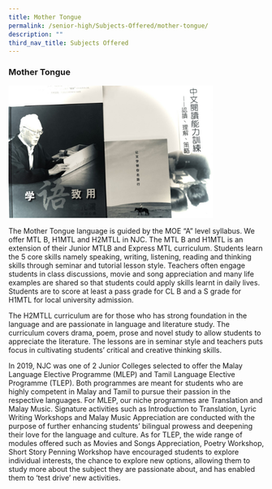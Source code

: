 ```yaml
---
title: Mother Tongue
permalink: /senior-high/Subjects-Offered/mother-tongue/
description: ""
third_nav_title: Subjects Offered
---
```

### Mother Tongue

<img src="/images/shmtl1.png" 
     style="width:80%">

The Mother Tongue language is guided by the MOE “A” level syllabus. We offer MTL B, H1MTL and H2MTLL in NJC. The MTL B and H1MTL is an extension of their Junior MTLB and Express MTL curriculum. Students learn the 5 core skills namely speaking, writing, listening, reading and thinking skills through seminar and tutorial lesson style. Teachers often engage students in class discussions, movie and song appreciation and many life examples are shared so that students could apply skills learnt in daily lives. Students are to score at least a pass grade for CL B and a S grade for H1MTL for local university admission.

The H2MTLL curriculum are for those who has strong foundation in the language and are passionate in language and literature study. The curriculum covers drama, poem, prose and novel study to allow students to appreciate the literature. The lessons are in seminar style and teachers puts focus in cultivating students’ critical and creative thinking skills.

In 2019, NJC was one of 2 Junior Colleges selected to offer the Malay Language Elective Programme (MLEP) and Tamil Language Elective Programme (TLEP). Both programmes are meant for students who are highly competent in Malay and Tamil to pursue their passion in the respective languages. For MLEP, our niche programmes are Translation and Malay Music. Signature activities such as Introduction to Translation, Lyric Writing Workshops and Malay Music Appreciation are conducted with the purpose of further enhancing students’ bilingual prowess and deepening their love for the language and culture. As for TLEP, the wide range of modules offered such as Movies and Songs Appreciation, Poetry Workshop, Short Story Penning Workshop have encouraged students to explore individual interests, the chance to explore new options, allowing them to study more about the subject they are passionate about, and has enabled them to ‘test drive’ new activities.
